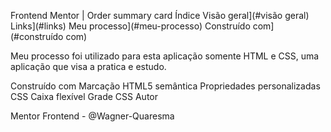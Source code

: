 Frontend Mentor | Order summary card
Índice
Visão geral](#visão geral) Links](#links) Meu processo](#meu-processo) Construído com](#construído com)

Meu processo
foi utilizado para esta aplicação somente HTML e CSS, uma aplicação que visa a pratica e estudo.

Construído com
Marcação HTML5 semântica
Propriedades personalizadas CSS
Caixa flexível
Grade CSS
Autor

Mentor Frontend - @Wagner-Quaresma

